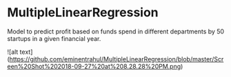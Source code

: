 # MultipleLinearRegression
Model to predict profit based on funds spend in different departments by 50 startups in a given financial year.

![alt text] (https://github.com/eminentrahul/MultipleLinearRegression/blob/master/Screen%20Shot%202018-09-27%20at%208.28.28%20PM.png)
